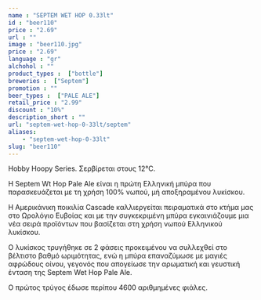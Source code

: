 ```yaml
---
name : "SEPTEM WET HOP 0.33lt"
id : "beer110"
price : "2.69"
url : ""
image : "beer110.jpg"
price : "2.69"
language : "gr"
alchohol : ""
product_types :  ["bottle"]
breweries :  ["Septem"]
promotion : ""
beer_types :  ["PALE ALE"]
retail_price : "2.99"
discount : "10%"
description_short : ""
url: "septem-wet-hop-0-33lt/septem"
aliases: 
    - "septem-wet-hop-0-33lt"
slug: "beer110"
---
```


Hobby Hoopy Series. Σερβίρεται στους 12°C.

H Septem Wt Hop Pale Ale είναι η πρώτη Ελληνική μπύρα που παρασκευάζεται με τη χρήση 100% νωπού, μή αποξηραμένου λυκίσκου.

Η Αμερικάνικη ποικιλία Cascade καλλιεργείται πειραματικά στο κτήμα μας στο Ωρολόγιο Ευβοίας και με την συγκεκριμένη μπύρα εγκαινιάζουμε μια νέα σειρά προϊόντων που βασίζεται στη χρήση νωπού Ελληνικού λυκίσκου.

Ο λυκίσκος τρυγήθηκε σε 2 φάσεις προκειμένου να συλλεχθεί στο βέλτιστο βαθμό ωριμότητας, ενώ η μπύρα επαναζύμωσε με μαγιές αφρώδους οίνου, γεγονός που απογείωσε την αρωματική και γευστική ένταση της Septem Wet Hop Pale Ale.

Ο πρώτος τρύγος έδωσε περίπου 4600 αριθμημένες φιάλες.